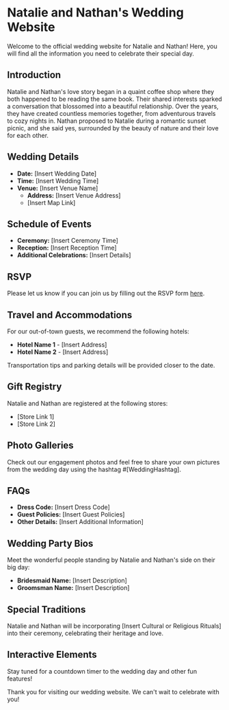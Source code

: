 # Natalie and Nathan's Wedding Website

Welcome to the official wedding website for Natalie and Nathan! Here, you will find all the information you need to celebrate their special day.

## Introduction

Natalie and Nathan's love story began in a quaint coffee shop where they both happened to be reading the same book. Their shared interests sparked a conversation that blossomed into a beautiful relationship. Over the years, they have created countless memories together, from adventurous travels to cozy nights in. Nathan proposed to Natalie during a romantic sunset picnic, and she said yes, surrounded by the beauty of nature and their love for each other.

## Wedding Details

- **Date:** [Insert Wedding Date]
- **Time:** [Insert Wedding Time]
- **Venue:** [Insert Venue Name]
  - **Address:** [Insert Venue Address]
  - [Insert Map Link]

## Schedule of Events

- **Ceremony:** [Insert Ceremony Time]
- **Reception:** [Insert Reception Time]
- **Additional Celebrations:** [Insert Details]

## RSVP

Please let us know if you can join us by filling out the RSVP form [here](#).

## Travel and Accommodations

For our out-of-town guests, we recommend the following hotels:
- **Hotel Name 1** - [Insert Address]
- **Hotel Name 2** - [Insert Address]

Transportation tips and parking details will be provided closer to the date.

## Gift Registry

Natalie and Nathan are registered at the following stores:
- [Store Link 1]
- [Store Link 2]

## Photo Galleries

Check out our engagement photos and feel free to share your own pictures from the wedding day using the hashtag #[WeddingHashtag].

## FAQs

- **Dress Code:** [Insert Dress Code]
- **Guest Policies:** [Insert Guest Policies]
- **Other Details:** [Insert Additional Information]

## Wedding Party Bios

Meet the wonderful people standing by Natalie and Nathan's side on their big day:
- **Bridesmaid Name:** [Insert Description]
- **Groomsman Name:** [Insert Description]

## Special Traditions

Natalie and Nathan will be incorporating [Insert Cultural or Religious Rituals] into their ceremony, celebrating their heritage and love.

## Interactive Elements

Stay tuned for a countdown timer to the wedding day and other fun features!

Thank you for visiting our wedding website. We can't wait to celebrate with you!